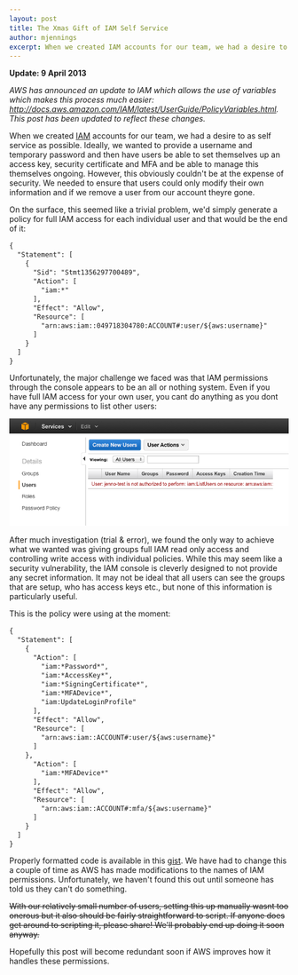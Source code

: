 ```yaml
---
layout: post
title: The Xmas Gift of IAM Self Service
author: mjennings
excerpt: When we created IAM accounts for our team, we had a desire to as self service as possible. Ideally, we wanted to provide a username and temporary password and then have users be able to set themselves up an access key, security certificate and MFA and be able to manage this themselves ongoing. However, this obviously couldn't be at the expense of security. We needed to ensure that users could only modify their own information and if we remove a user from our account theyre gone.
---
```


**Update: 9 April 2013**

*AWS has announced an update to IAM which allows the use of variables which makes this process much easier: http://docs.aws.amazon.com/IAM/latest/UserGuide/PolicyVariables.html. This post has been updated to reflect these changes.*

When we created [IAM](http://aws.amazon.com/iam/) accounts for our team, we had a desire to as self service as possible. Ideally, we wanted to provide a username and temporary password and then have users be able to set themselves up an access key, security certificate and MFA and be able to manage this themselves ongoing. However, this obviously couldn't be at the expense of security. We needed to ensure that users could only modify their own information and if we remove a user from our account theyre gone.

On the surface, this seemed like a trivial problem, we'd simply generate a policy for full IAM access for each individual user and that would be the end of it:

```
{
  "Statement": [
    {
      "Sid": "Stmt1356297700489",
      "Action": [
        "iam:*"
      ],
      "Effect": "Allow",
      "Resource": [
        "arn:aws:iam::049718304780:ACCOUNT#:user/${aws:username}"
      ]
    }
  ]
}
```

Unfortunately, the major challenge we faced was that IAM permissions through the console appears to be an all or nothing system. Even if you have full IAM access for your own user, you cant do anything as you dont have any permissions to list other users:

![IAM](/img/screen-shot-2012-12-24-at-08-24-39.png)

After much investigation (trial & error), we found the only way to achieve what we wanted was giving groups full IAM read only access and controlling write access with individual policies. While this may seem like a security vulnerability, the IAM console is cleverly designed to not provide any secret information. It may not be ideal that all users can see the groups that are setup, who has access keys etc., but none of this information is particularly useful.

This is the policy were using at the moment:

```
{
  "Statement": [
    {
      "Action": [
        "iam:*Password*",
        "iam:*AccessKey*",
        "iam:*SigningCertificate*",
        "iam:*MFADevice*",
        "iam:UpdateLoginProfile"
      ],
      "Effect": "Allow",
      "Resource": [
        "arn:aws:iam::ACCOUNT#:user/${aws:username}"
      ]
    },
      "Action": [
        "iam:*MFADevice*"
      ],
      "Effect": "Allow",
      "Resource": [
        "arn:aws:iam::ACCOUNT#:mfa/${aws:username}"
      ]
    }
  ]
}
```

Properly formatted code is available in this [gist](https://gist.github.com/4366364). We have had to change this a couple of time as AWS has made modifications to the names of IAM permissions. Unfortunately, we haven't found this out until someone has told us they can't do something.

<del datetime="2013-04-09T15:49:18+00:00">With our relatively small number of users, setting this up manually wasnt too onerous but it also should be fairly straightforward to script. If anyone does get around to scripting it, please share! We'll probably end up doing it soon anyway.</del>

Hopefully this post will become redundant soon if AWS improves how it handles these permissions.
